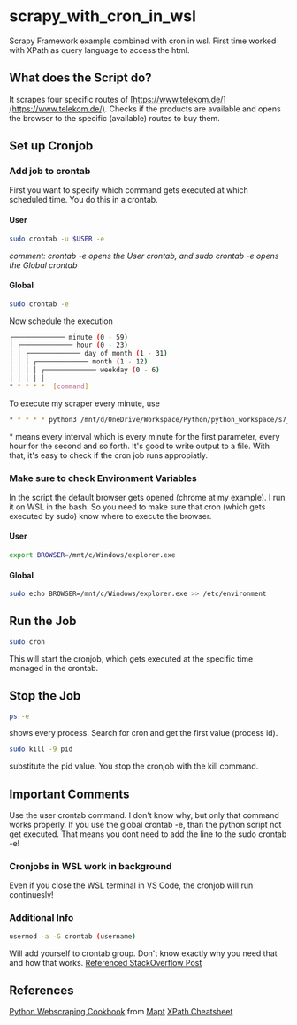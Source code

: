 # scrapy_with_cron_in_wsl
Scrapy Framework example combined with cron in wsl. First time worked with XPath as query language to access the html.
## What does the Script do?
It scrapes four specific routes of [https://www.telekom.de/](https://www.telekom.de/). Checks if the products are available and opens the browser to the specific (available) routes to buy them.
## Set up Cronjob
### Add job to crontab
First you want to specify which command gets executed at which scheduled time. You do this in a crontab.
#### User
```sh
sudo crontab -u $USER -e
```
*comment: crontab -e opens the User crontab, and sudo crontab -e opens the Global crontab*
#### Global
```sh
sudo crontab -e
```

Now schedule the execution
```sh
┌───────────── minute (0 - 59)
│ ┌───────────── hour (0 - 23)
│ │ ┌───────────── day of month (1 - 31)
│ │ │ ┌───────────── month (1 - 12)
│ │ │ │ ┌───────────── weekday (0 - 6)
│ │ │ │ │
* * * * *  [command]
```
To execute my scraper every minute, use
```sh
* * * * * python3 /mnt/d/OneDrive/Workspace/Python/python_workspace/s7_telekom_available.py > /mnt/d/scrapy.txt
```
\* means every interval which is every minute for the first parameter, every hour for the second and so forth. It's good to write output to a file. With that, it's easy to check if the cron job runs appropiatly.
### Make sure to check Environment Variables
In the script the default browser gets opened (chrome at my example). I run it on WSL in the bash. So you need to make sure that cron (which gets executed by sudo) know where to execute the browser.
#### User
```sh
export BROWSER=/mnt/c/Windows/explorer.exe
```
#### Global
```sh
sudo echo BROWSER=/mnt/c/Windows/explorer.exe >> /etc/environment
```

## Run the Job
```sh
sudo cron
```
This will start the cronjob, which gets executed at the specific time managed in the crontab.

## Stop the Job
```sh
ps -e
```
shows every process. Search for cron and get the first value (process id).
```sh
sudo kill -9 pid
```
substitute the pid value. You stop the cronjob with the kill command.

## Important Comments
Use the user crontab command. I don't know why, but only that command works properly. If you use the global crontab -e, than the python script not get executed. That means you dont need to add the line to the sudo crontab -e!
### Cronjobs in WSL work in background
Even if you close the WSL terminal in VS Code, the cronjob will run continuesly!

### Additional Info
```sh
usermod -a -G crontab (username)
```
Will add yourself to crontab group. Don't know exactly why you need that and how that works. [Referenced StackOverflow Post](https://stackoverflow.com/questions/41281112/crontab-not-working-with-bash-on-ubuntu-on-windows)
## References
[Python Webscraping Cookbook](https://www.packtpub.com/mapt/book/big_data_and_business_intelligence/9781787285217) from [Mapt](https://www.packtpub.com/mapt)
[XPath Cheatsheet](https://devhints.io/xpath)
